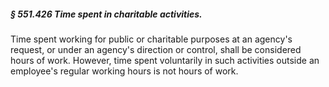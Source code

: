 ##### § 551.426 Time spent in charitable activities. #####

Time spent working for public or charitable purposes at an agency's request, or under an agency's direction or control, shall be considered hours of work. However, time spent voluntarily in such activities outside an employee's regular working hours is not hours of work.